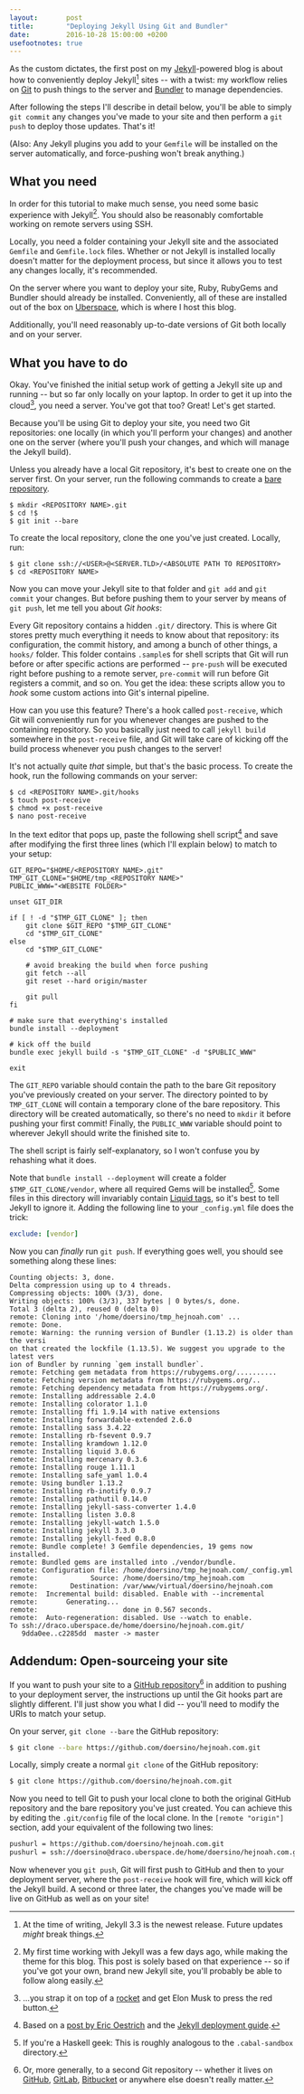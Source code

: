 ```yaml
---
layout:       post
title:        "Deploying Jekyll Using Git and Bundler"
date:         2016-10-28 15:00:00 +0200
usefootnotes: true
---
```

As the custom dictates, the first post on my [Jekyll](https://jekyllrb.com)-powered blog is about how to conveniently deploy Jekyll[^jekyllversion] sites -- with a twist: my workflow relies on [Git](https://git-scm.com) to push things to the server and [Bundler](http://bundler.io) to manage dependencies.

After following the steps I'll describe in detail below, you'll be able to simply `git commit` any changes you've made to your site and then perform a `git push` to deploy those updates. That's it!

(Also: Any Jekyll plugins you add to your `Gemfile` will be installed on the server automatically, and force-pushing won't break anything.)


## What you need

In order for this tutorial to make much sense, you need some basic experience with Jekyll[^makingthis]. You should also be reasonably comfortable working on remote servers using SSH.

Locally, you need a folder containing your Jekyll site and the associated `Gemfile` and `Gemfile.lock` files. Whether or not Jekyll is installed locally doesn't matter for the deployment process, but since it allows you to test any changes locally, it's recommended.

On the server where you want to deploy your site, Ruby, RubyGems and Bundler should already be installed. Conveniently, all of these are installed out of the box on [Uberspace](https://uberspace.de), which is where I host this blog.

Additionally, you'll need reasonably up-to-date versions of Git both locally and on your server.


## What you have to do

Okay. You've finished the initial setup work of getting a Jekyll site up and running -- but so far only locally on your laptop. In order to get it up into the cloud[^spacexmasterrace], you need a server. You've got that too? Great! Let's get started.

Because you'll be using Git to deploy your site, you need two Git repositories: one locally (in which you'll perform your changes) and another one on the server (where you'll push your changes, and which will manage the Jekyll build).

Unless you already have a local Git repository, it's best to create one on the server first. On your server, run the following commands to create a [bare repository](http://www.saintsjd.com/2011/01/what-is-a-bare-git-repository/).

```shell
$ mkdir <REPOSITORY NAME>.git
$ cd !$
$ git init --bare
```

To create the local repository, clone the one you've just created. Locally, run:

```shell
$ git clone ssh://<USER>@<SERVER.TLD>/<ABSOLUTE PATH TO REPOSITORY>
$ cd <REPOSITORY NAME>
```

Now you can move your Jekyll site to that folder and `git add` and `git commit` your changes. But before pushing them to your server by means of `git push`, let me tell you about *Git hooks*:

Every Git repository contains a hidden `.git/` directory. This is where Git stores pretty much everything it needs to know about that repository: its configuration, the commit history, and among a bunch of other things, a `hooks/` folder. This folder contains `.sample`s for shell scripts that Git will run before or after specific actions are performed -- `pre-push` will be executed right before pushing to a remote server, `pre-commit` will run before Git registers a commit, and so on. You get the idea: these scripts allow you to *hook* some custom actions into Git's internal pipeline.

How can you use this feature? There's a hook called `post-receive`, which Git will conveniently run for you whenever changes are pushed to the containing repository. So you basically just need to call `jekyll build` somewhere in the `post-receive` file, and Git will take care of kicking off the build process whenever you push changes to the server!

It's not actually quite *that* simple, but that's the basic process. To create the hook, run the following commands on your server:

```shell
$ cd <REPOSITORY NAME>.git/hooks
$ touch post-receive
$ chmod +x post-receive
$ nano post-receive
```

In the text editor that pops up, paste the following shell script[^oestrich] and save after modifying the first three lines (which I'll explain below) to match to your setup:

```shell
GIT_REPO="$HOME/<REPOSITORY NAME>.git"
TMP_GIT_CLONE="$HOME/tmp_<REPOSITORY NAME>"
PUBLIC_WWW="<WEBSITE FOLDER>"

unset GIT_DIR

if [ ! -d "$TMP_GIT_CLONE" ]; then
    git clone $GIT_REPO "$TMP_GIT_CLONE"
    cd "$TMP_GIT_CLONE"
else
    cd "$TMP_GIT_CLONE"

    # avoid breaking the build when force pushing
    git fetch --all
    git reset --hard origin/master

    git pull
fi

# make sure that everything's installed
bundle install --deployment

# kick off the build
bundle exec jekyll build -s "$TMP_GIT_CLONE" -d "$PUBLIC_WWW"

exit
```

The `GIT_REPO` variable should contain the path to the bare Git repository you've previously created on your server. The directory pointed to by `TMP_GIT_CLONE` will contain a temporary clone of the bare repository. This directory will be created automatically, so there's no need to `mkdir` it before pushing your first commit! Finally, the `PUBLIC_WWW` variable should point to wherever Jekyll should write the finished site to.

The shell script is fairly self-explanatory, so I won't confuse you by rehashing what it does.

Note that `bundle install --deployment` will create a folder `$TMP_GIT_CLONE/vendor`, where all required Gems will be installed[^haskell]. Some files in this directory will invariably contain [Liquid tags](https://help.shopify.com/themes/liquid/tags), so it's best to tell Jekyll to ignore it. Adding the following line to your `_config.yml` file does the trick:

```yaml
exclude: [vendor]
```

Now you can *finally* run `git push`. If everything goes well, you should see something along these lines:

```text
Counting objects: 3, done.
Delta compression using up to 4 threads.
Compressing objects: 100% (3/3), done.
Writing objects: 100% (3/3), 337 bytes | 0 bytes/s, done.
Total 3 (delta 2), reused 0 (delta 0)
remote: Cloning into '/home/doersino/tmp_hejnoah.com' ...
remote: Done.
remote: Warning: the running version of Bundler (1.13.2) is older than the versi
on that created the lockfile (1.13.5). We suggest you upgrade to the latest vers
ion of Bundler by running `gem install bundler`.
remote: Fetching gem metadata from https://rubygems.org/..........
remote: Fetching version metadata from https://rubygems.org/..
remote: Fetching dependency metadata from https://rubygems.org/.
remote: Installing addressable 2.4.0
remote: Installing colorator 1.1.0
remote: Installing ffi 1.9.14 with native extensions
remote: Installing forwardable-extended 2.6.0
remote: Installing sass 3.4.22
remote: Installing rb-fsevent 0.9.7
remote: Installing kramdown 1.12.0
remote: Installing liquid 3.0.6
remote: Installing mercenary 0.3.6
remote: Installing rouge 1.11.1
remote: Installing safe_yaml 1.0.4
remote: Using bundler 1.13.2
remote: Installing rb-inotify 0.9.7
remote: Installing pathutil 0.14.0
remote: Installing jekyll-sass-converter 1.4.0
remote: Installing listen 3.0.8
remote: Installing jekyll-watch 1.5.0
remote: Installing jekyll 3.3.0
remote: Installing jekyll-feed 0.8.0
remote: Bundle complete! 3 Gemfile dependencies, 19 gems now installed.
remote: Bundled gems are installed into ./vendor/bundle.
remote: Configuration file: /home/doersino/tmp_hejnoah.com/_config.yml
remote:             Source: /home/doersino/tmp_hejnoah.com
remote:        Destination: /var/www/virtual/doersino/hejnoah.com
remote:  Incremental build: disabled. Enable with --incremental
remote:       Generating...
remote:                     done in 0.567 seconds.
remote:  Auto-regeneration: disabled. Use --watch to enable.
To ssh://draco.uberspace.de/home/doersino/hejnoah.com.git/
   9dda0ee..c2285dd  master -> master
```


## Addendum: Open-sourceing your site

If you want to push your site to a [GitHub repository](https://github.com/doersino/hejnoah.com)[^moregeneral] in addition to pushing to your deployment server, the instructions up until the Git hooks part are slightly different. I'll just show you what I did -- you'll need to modify the URIs to match your setup.

On your server, `git clone --bare` the GitHub repository:

```bash
$ git clone --bare https://github.com/doersino/hejnoah.com.git
```

Locally, simply create a normal `git clone` of the GitHub repository:

```bash
$ git clone https://github.com/doersino/hejnoah.com.git
```

Now you need to tell Git to push your local clone to both the original GitHub repository and the bare repository you've just created. You can achieve this by editing the `.git/config` file of the local clone. In the `[remote "origin"]` section, add your equivalent of the following two lines:

```diff
pushurl = https://github.com/doersino/hejnoah.com.git
pushurl = ssh://doersino@draco.uberspace.de/home/doersino/hejnoah.com.git/
```

Now whenever you `git push`, Git will first push to GitHub and then to your deployment server, where the `post-receive` hook will fire, which will kick off the Jekyll build. A second or three later, the changes you've made will be live on GitHub as well as on your site!




[^jekyllversion]: At the time of writing, Jekyll 3.3 is the newest release. Future updates *might* break things.
[^makingthis]: My first time working with Jekyll was a few days ago, while making the theme for this blog. This post is solely based on that experience -- so if you've got your own, brand new Jekyll site, you'll probably be able to follow along easily.
[^spacexmasterrace]: ...you strap it on top of a [rocket](https://www.youtube.com/watch?v=0qo78R_yYFA) and get Elon Musk to press the red button.
[^oestrich]: Based on a [post by Eric Oestrich](http://blog.oestrich.org/2012/08/jekyll-git-deployment-with-bundler) and the [Jekyll deployment guide](https://jekyllrb.com/docs/deployment-methods/).
[^haskell]: If you're a Haskell geek: This is roughly analogous to the `.cabal-sandbox` directory.
[^moregeneral]: Or, more generally, to a second Git repository -- whether it lives on [GitHub](https://github.com), [GitLab](https://gitlab.com), [Bitbucket](https://bitbucket.org) or anywhere else doesn't really matter.
